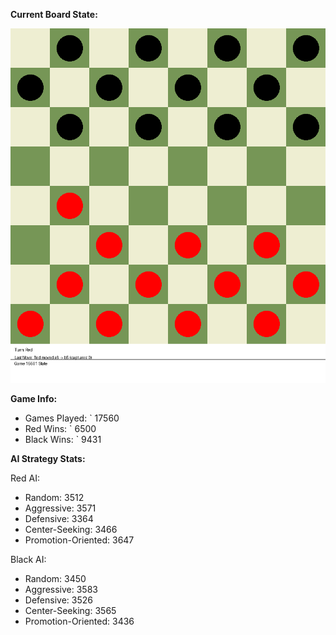 
**Current Board State:**  
<!-- START_GIF -->
![Checkers Game](./checkers_game.gif)
<!-- END_GIF -->

**Game Info:**  
- Games Played: `<!-- GAMES_PLAYED --> 17560
- Red Wins: `<!-- RED_WINS --> 6500
- Black Wins: `<!-- BLACK_WINS --> 9431

<!-- AI_STATS -->
**AI Strategy Stats:**

Red AI:
- Random: 3512
- Aggressive: 3571
- Defensive: 3364
- Center-Seeking: 3466
- Promotion-Oriented: 3647

Black AI:
- Random: 3450
- Aggressive: 3583
- Defensive: 3526
- Center-Seeking: 3565
- Promotion-Oriented: 3436

